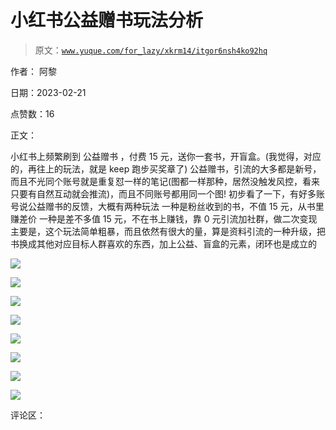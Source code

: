 # 小红书公益赠书玩法分析

> 原文：[`www.yuque.com/for_lazy/xkrm14/itgor6nsh4ko92hq`](https://www.yuque.com/for_lazy/xkrm14/itgor6nsh4ko92hq)

作者： 阿黎

日期：2023-02-21

点赞数：16

正文：

小红书上频繁刷到 公益赠书 ，付费 15 元，送你一套书，开盲盒。(我觉得，对应的，再往上的玩法，就是 keep 跑步买奖章了) 公益赠书，引流的大多都是新号，而且不光同个账号就是重复怼一样的笔记(图都一样那种，居然没触发风控，看来只要有自然互动就会推流)，而且不同账号都用同一个图! 初步看了一下，有好多账号说公益赠书的反馈，大概有两种玩法 一种是粉丝收到的书，不值 15 元，从书里赚差价 一种是差不多值 15 元，不在书上赚钱，靠 0 元引流加社群，做二次变现 主要是，这个玩法简单粗暴，而且依然有很大的量，算是资料引流的一种升级，把书换成其他对应目标人群喜欢的东西，加上公益、盲盒的元素，闭环也是成立的

![](img/73c16761b4444089ed37ee3d726c01cc.png)

![](img/33fe84a004ef1f25003c0b9b66605d05.png)

![](img/4bfc3a5b0eac434f5005e73fc016ad3f.png)

![](img/966530e72e78e0f68c029b870c917778.png)

![](img/5eca26d02402394dc120691feb5f6d8c.png)

![](img/cd106bd964f81379cb8c92e29f20b942.png)

![](img/4f05bb58fa638c423145fd40de01c38c.png)

![](img/3b876a65ee83ac1f718b1a4323646b9a.png)

评论区：



